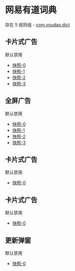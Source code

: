 # 网易有道词典

存在 5 规则组 - [com.youdao.dict](/src/apps/com.youdao.dict.ts)

## 卡片式广告

默认禁用

- [快照-0](https://i.gkd.li/import/12668574)
- [快照-1](https://i.gkd.li/import/13800055)
- [快照-2](https://i.gkd.li/import/12668583)
- [快照-3](https://i.gkd.li/import/13800056)

## 全屏广告

默认禁用

- [快照-0](https://i.gkd.li/import/12893419)
- [快照-1](https://i.gkd.li/import/13263801)
- [快照-2](https://i.gkd.li/import/12893450)
- [快照-3](https://i.gkd.li/import/13931202)

## 卡片式广告

默认禁用

- [快照-0](https://i.gkd.li/import/13263706)

## 卡片式广告

默认禁用

- [快照-0](https://i.gkd.li/import/13540941)

## 更新弹窗

默认禁用

- [快照-0](https://i.gkd.li/import/13627912)
